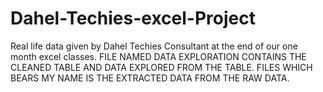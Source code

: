 # Dahel-Techies-excel-Project
Real life data given by Dahel Techies Consultant at the end of our one month excel classes.
FILE NAMED DATA EXPLORATION CONTAINS THE CLEANED TABLE AND DATA EXPLORED FROM THE TABLE.
FILES WHICH BEARS MY NAME IS THE EXTRACTED DATA FROM THE RAW DATA.
